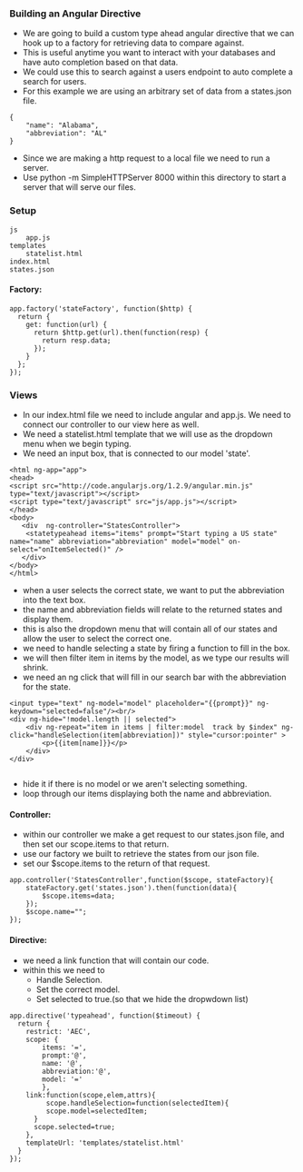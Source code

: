 ### Building an Angular Directive
- We are going to build a custom type ahead angular directive that we can hook up to a factory for retrieving data to compare against.
- This is useful anytime you want to interact with your databases and have auto completion based on that data.
- We could use this to search against a users endpoint to auto complete a search for users.
- For this example we are using an arbitrary set of data from a states.json file.
```
{
    "name": "Alabama",
    "abbreviation": "AL"
}
```
- Since we are making a http request to a local file we need to run a server.
- Use python -m SimpleHTTPServer 8000 within this directory to start a server that will serve our files.

### Setup
```
js
    app.js
templates
    statelist.html
index.html
states.json
```
#### Factory:

```
app.factory('stateFactory', function($http) {
  return {
    get: function(url) {
      return $http.get(url).then(function(resp) {
        return resp.data;
      });
    }
  };
});
```


### Views

- In our index.html file we need to include angular and app.js. We need to connect our controller to our view here as well.
- We need a statelist.html template that we will use as the dropdown menu when we begin typing.
- We need an input box, that is connected to our model 'state'.
```
<html ng-app="app">
<head>
<script src="http://code.angularjs.org/1.2.9/angular.min.js" type="text/javascript"></script>
<script type="text/javascript" src="js/app.js"></script>
</head>
<body>
   <div  ng-controller="StatesController">
	<statetypeahead items="items" prompt="Start typing a US state" name="name" abbreviation="abbreviation" model="model" on-select="onItemSelected()" />
   </div>
</body>
</html>

```
- when a user selects the correct state, we want to put the abbreviation into the text box.
- the name and abbreviation fields will relate to the returned states and display them.
- this is also the dropdown menu that will contain all of our states and allow the user to select the correct one.
- we need to handle selecting a state by firing a function to fill in the box.
- we will then filter item in items by the model, as we type our results will shrink.
- we need an ng click that will fill in our search bar with the abbreviation for the state.

```
<input type="text" ng-model="model" placeholder="{{prompt}}" ng-keydown="selected=false"/><br/>
<div ng-hide="!model.length || selected">
	<div ng-repeat="item in items | filter:model  track by $index" ng-click="handleSelection(item[abbreviation])" style="cursor:pointer" >
		<p>{{item[name]}}</p>
	</div>
</div>


```
- hide it if there is no model or we aren't selecting something.
- loop through our items displaying both the name and abbreviation.

#### Controller:
- within our controller we make a get request to our states.json file, and then set our scope.items to that return.
- use our factory we built to retrieve the states from our json file.
- set our $scope.items to the return of that request.

```
app.controller('StatesController',function($scope, stateFactory){
	stateFactory.get('states.json').then(function(data){
		$scope.items=data;
	});
	$scope.name="";
});
```


#### Directive:
- we need a link function that will contain our code.
- within this we need to
    - Handle Selection.
    - Set the correct model.
    - Set selected to true.(so that we hide the dropwdown list)


```
app.directive('typeahead', function($timeout) {
  return {
    restrict: 'AEC',
    scope: {
		items: '=',
		prompt:'@',
		name: '@',
		abbreviation:'@',
		model: '='
    	},
	link:function(scope,elem,attrs){
	     scope.handleSelection=function(selectedItem){
		 scope.model=selectedItem;
	  }
	  scope.selected=true;
	},
    templateUrl: 'templates/statelist.html'
  }
});
```
